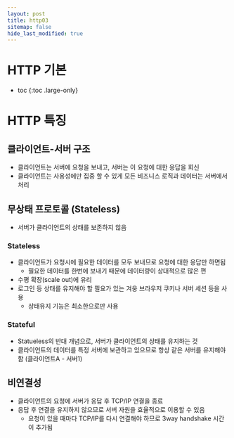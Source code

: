 ```yaml
---
layout: post
title: http03
sitemap: false
hide_last_modified: true
---
```

# HTTP 기본

* toc
{:toc .large-only}

# HTTP 특징

## 클라이언트-서버 구조
- 클라이언트는 서버에 요청을 보내고, 서버는 이 요청에 대한 응답을 회신
- 클라이언트는 사용성에만 집중 할 수 있게 모든 비즈니스 로직과 데이터는 서버에서 처리

## 무상태 프로토콜 (Stateless)
- 서버가 클라이언트의 상태를 보존하지 않음

### Stateless
- 클라이언트가 요청시에 필요한 데이터를 모두 보내므로 요청에 대한 응답만 하면됨
  - 필요한 데이터를 한번에 보내기 때문에 데이터량이 상대적으로 많은 편
- 수평 확장(scale out)에 유리
- 로그인 등 상태를 유지해야 할 필요가 있는 겨웅 브라우저 쿠키나 서버 세션 등을 사용
  - 상태유지 기능은 최소한으로만 사용

### Stateful
- Statueless의 반대 개념으로, 서버가 클라이언트의 상태를 유지하는 것
- 클라이언트의 데이터를 특정 서버에 보관하고 있으므로 항상 같은 서버를 유지해야함 (클라이언트A - 서버1)

## 비연결성
- 클라이언트의 요청에 서버가 응답 후 TCP/IP 연결을 종료
- 응답 후 연결을 유지하지 않으므로 서버 자원을 효율적으로 이용할 수 있음
  - 요청이 있을 때마다 TCP/IP를 다시 연결해야 하므로 3way handshake 시간이 추가됨